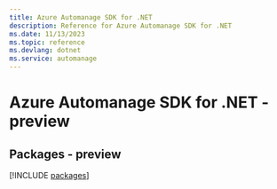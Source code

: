 ```yaml
---
title: Azure Automanage SDK for .NET
description: Reference for Azure Automanage SDK for .NET
ms.date: 11/13/2023
ms.topic: reference
ms.devlang: dotnet
ms.service: automanage
---
```

# Azure Automanage SDK for .NET - preview
## Packages - preview
[!INCLUDE [packages](automanage-index.md)]